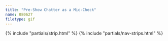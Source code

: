 ```yaml
---
title: "Pre-Show Chatter as a Mic-Check"
name: 080627
filetype: gif
---
```


{% include "partials/strip.html" %}
{% include "partials/nav-strips.html" %}